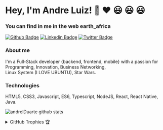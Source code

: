 # Hey, I'm Andre Luiz! :rocket:  :heart: 	 :smiley:	 :smiley:	 :smiley:

### You can find in me in the web earth_africa

[![Github Badge](https://img.shields.io/badge/-Github-000?style=flat-square&logo=Github&logoColor=white&link=https://github.com/andrelDuarte)](https://github.com/andrelDuarte/)
[![Linkedin Badge](https://img.shields.io/badge/-LinkedIn-blue?style=flat-square&logo=Linkedin&logoColor=white&link=https://www.linkedin.com/in/andrelduarte/)](https://https://www.linkedin.com/in/andrelduarte/)
[![Twitter Badge](https://img.shields.io/badge/-Twitter-1ca0f1?style=flat-square&labelColor=1ca0f1&logo=twitter&logoColor=white&link=https://https://twitter.com/AndrelDuarte10)](https://twitter.com/AndrelDuarte10)


### About me

I'm a Full-Stack developer {backend, frontend, mobile} with a passion for Programming, Innovation, Business Networking, <br>
Linux System (I LOVE UBUNTU), Star Wars.

### Technologies
HTML5, CSS3, Javascript, ES6, Typescript, NodeJS, React, React Native, Java.

![andrelDuarte github stats](https://github-readme-stats.vercel.app/api?username=andrelDuarte&show_icons=true&theme=radical)

<details align="left">
  <summary>GitHub Trophies 🏆</summary>
 I'm currently
  </details>
  
  
